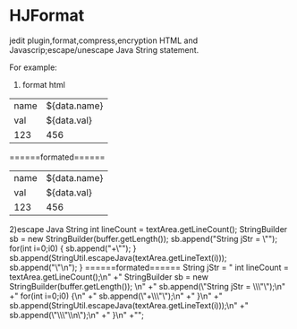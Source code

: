 HJFormat
========

jedit plugin,format,compress,encryption HTML and Javascrip;escape/unescape Java String statement.

For example:

1) format html
<html>
<head>
 <title> New Document </title>
</head>
 <body>
  <table>
  <tr>    <td>name</td>
    <td>${data.name}</td>
  </tr>  <tr>
    <td>val</td>
    <td>${data.val}</td>
  </tr>  <tpl if="'${data.name}'=='wjw'">
  <tr>    <td>123</td>
    <td>456</td>
  </tr>  </tpl>
  </table> </body>
</html>
======formated======
<html>
  <head>
    <title>
      New Document
    </title>
  </head>
  <body>
    <table>
      <tr>
        <td>
          name
        </td>
        <td>
          ${data.name}
        </td>
      </tr>
      <tr>
        <td>
          val
        </td>
        <td>
          ${data.val}
        </td>
      </tr>
      <tpl if= "'${data.name}'=='wjw'">
        <tr>
          <td>
            123
          </td>
          <td>
            456
          </td>
        </tr>
      </tpl>
    </table>
  </body>
</html>
2)escape Java String
    int lineCount = textArea.getLineCount();
    StringBuilder sb = new StringBuilder(buffer.getLength()); 
    sb.append("String jStr = \"");
    for(int i=0;i<lineCount;i++) {
      if(i>0) {
        sb.append("+\"");
      }
      sb.append(StringUtil.escapeJava(textArea.getLineText(i)));
      sb.append("\"\n");
    }
======formated======
String jStr = "    int lineCount = textArea.getLineCount();\n"
+"    StringBuilder sb = new StringBuilder(buffer.getLength()); \n"
+"    sb.append(\"String jStr = \\\"\");\n"
+"    for(int i=0;i<lineCount;i++) {\n"
+"      if(i>0) {\n"
+"        sb.append(\"+\\\"\");\n"
+"      }\n"
+"      sb.append(StringUtil.escapeJava(textArea.getLineText(i)));\n"
+"      sb.append(\"\\\"\\n\");\n"
+"    }\n"
+"";

